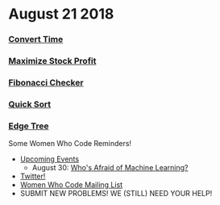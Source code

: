 # August 21 2018
### [Convert Time](https://github.com/WomenWhoCodeNYC/Algorithms/blob/master/challenges/convertTime/convertTime.md)
### [Maximize Stock Profit](https://github.com/WomenWhoCodeNYC/Algorithms/blob/master/challenges/maximizeStockProfit/maximizeStockProfit.md)
### [Fibonacci Checker](https://github.com/WomenWhoCodeNYC/Algorithms/blob/master/challenges/fibonacciChecker/fibonacciChecker.md)
### [Quick Sort](https://github.com/WomenWhoCodeNYC/Algorithms/blob/master/challenges/quickSort/quickSort.md)
### [Edge Tree](https://github.com/WomenWhoCodeNYC/Algorithms/blob/master/challenges/edgeTree/edgeTree.md)

Some Women Who Code Reminders!
* [Upcoming Events](https://www.meetup.com/WomenWhoCodeNYC)
  * August 30: [Who's Afraid of Machine Learning?](https://www.meetup.com/WomenWhoCodeNYC/events/253879892/)
* [Twitter!](https://twitter.com/WomenWhoCodeNYC)
* [Women Who Code Mailing List](https://www.womenwhocode.com/)
* SUBMIT NEW PROBLEMS! WE (STILL) NEED YOUR HELP!
